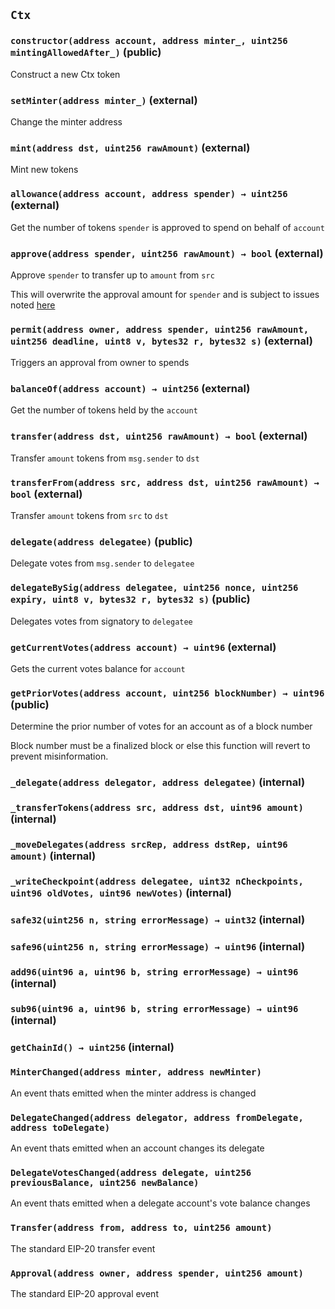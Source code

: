 ## `Ctx`

### `constructor(address account, address minter_, uint256 mintingAllowedAfter_)` (public)

Construct a new Ctx token

### `setMinter(address minter_)` (external)

Change the minter address

### `mint(address dst, uint256 rawAmount)` (external)

Mint new tokens

### `allowance(address account, address spender) → uint256` (external)

Get the number of tokens `spender` is approved to spend on behalf of `account`

### `approve(address spender, uint256 rawAmount) → bool` (external)

Approve `spender` to transfer up to `amount` from `src`

This will overwrite the approval amount for `spender`
and is subject to issues noted [here](https://eips.ethereum.org/EIPS/eip-20#approve)

### `permit(address owner, address spender, uint256 rawAmount, uint256 deadline, uint8 v, bytes32 r, bytes32 s)` (external)

Triggers an approval from owner to spends

### `balanceOf(address account) → uint256` (external)

Get the number of tokens held by the `account`

### `transfer(address dst, uint256 rawAmount) → bool` (external)

Transfer `amount` tokens from `msg.sender` to `dst`

### `transferFrom(address src, address dst, uint256 rawAmount) → bool` (external)

Transfer `amount` tokens from `src` to `dst`

### `delegate(address delegatee)` (public)

Delegate votes from `msg.sender` to `delegatee`

### `delegateBySig(address delegatee, uint256 nonce, uint256 expiry, uint8 v, bytes32 r, bytes32 s)` (public)

Delegates votes from signatory to `delegatee`

### `getCurrentVotes(address account) → uint96` (external)

Gets the current votes balance for `account`

### `getPriorVotes(address account, uint256 blockNumber) → uint96` (public)

Determine the prior number of votes for an account as of a block number

Block number must be a finalized block or else this function will revert to prevent misinformation.

### `_delegate(address delegator, address delegatee)` (internal)

### `_transferTokens(address src, address dst, uint96 amount)` (internal)

### `_moveDelegates(address srcRep, address dstRep, uint96 amount)` (internal)

### `_writeCheckpoint(address delegatee, uint32 nCheckpoints, uint96 oldVotes, uint96 newVotes)` (internal)

### `safe32(uint256 n, string errorMessage) → uint32` (internal)

### `safe96(uint256 n, string errorMessage) → uint96` (internal)

### `add96(uint96 a, uint96 b, string errorMessage) → uint96` (internal)

### `sub96(uint96 a, uint96 b, string errorMessage) → uint96` (internal)

### `getChainId() → uint256` (internal)

### `MinterChanged(address minter, address newMinter)`

An event thats emitted when the minter address is changed

### `DelegateChanged(address delegator, address fromDelegate, address toDelegate)`

An event thats emitted when an account changes its delegate

### `DelegateVotesChanged(address delegate, uint256 previousBalance, uint256 newBalance)`

An event thats emitted when a delegate account's vote balance changes

### `Transfer(address from, address to, uint256 amount)`

The standard EIP-20 transfer event

### `Approval(address owner, address spender, uint256 amount)`

The standard EIP-20 approval event
